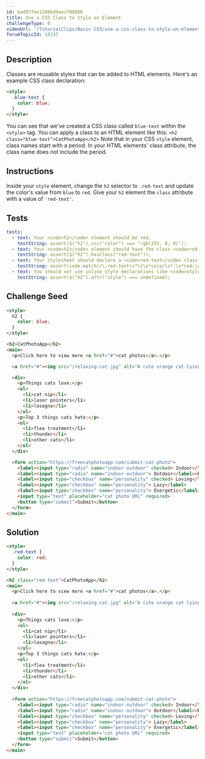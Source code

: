 ```yaml
---
id: bad87fee1348bd9aecf08806
title: Use a CSS Class to Style an Element
challengeType: 0
videoUrl: '/TutorialClips/Basic CSS/use-a-css-class-to-style-an-element.webm'
forumTopicId: 18337
---
```


## Description
<section id='description'>
Classes are reusable styles that can be added to HTML elements.
Here's an example CSS class declaration:

```html
<style>
  .blue-text {
    color: blue;
  }
</style>
```

You can see that we've created a CSS class called <code>blue-text</code> within the <code>&#60;style&#62;</code> tag.
You can apply a class to an HTML element like this:
<code>&#60;h2 class="blue-text"&#62;CatPhotoApp&#60;/h2&#62;</code>
Note that in your CSS <code>style</code> element, class names start with a period. In your HTML elements' class attribute, the class name does not include the period.
</section>

## Instructions
<section id='instructions'>
Inside your <code>style</code> element, change the <code>h2</code> selector to <code>.red-text</code> and update the color's value from <code>blue</code> to <code>red</code>.
Give your <code>h2</code> element the <code>class</code> attribute with a value of <code>'red-text'</code>.
</section>

## Tests
<section id='tests'>

```yml
tests:
  - text: Your <code>h2</code> element should be red.
    testString: assert($("h2").css("color") === "rgb(255, 0, 0)");
  - text: Your <code>h2</code> element should have the class <code>red-text</code>.
    testString: assert($("h2").hasClass("red-text"));
  - text: Your stylesheet should declare a <code>red-text</code> class and have its color set to red.
    testString: assert(code.match(/\.red-text\s*\{\s*color\s*:\s*red;\s*\}/g));
  - text: You should not use inline style declarations like <code>style="color&#58; red"</code> in your <code>h2</code> element.
    testString: assert($("h2").attr("style") === undefined);

```

</section>

## Challenge Seed
<section id='challengeSeed'>

<div id='html-seed'>

```html
<style>
  h2 {
    color: blue;
  }
</style>

<h2>CatPhotoApp</h2>
<main>
  <p>Click here to view more <a href="#">cat photos</a>.</p>

  <a href="#"><img src="/relaxing-cat.jpg" alt="A cute orange cat lying on its back."></a>

  <div>
    <p>Things cats love:</p>
    <ul>
      <li>cat nip</li>
      <li>laser pointers</li>
      <li>lasagna</li>
    </ul>
    <p>Top 3 things cats hate:</p>
    <ol>
      <li>flea treatment</li>
      <li>thunder</li>
      <li>other cats</li>
    </ol>
  </div>

  <form action="https://freecatphotoapp.com/submit-cat-photo">
    <label><input type="radio" name="indoor-outdoor" checked> Indoor</label>
    <label><input type="radio" name="indoor-outdoor"> Outdoor</label><br>
    <label><input type="checkbox" name="personality" checked> Loving</label>
    <label><input type="checkbox" name="personality"> Lazy</label>
    <label><input type="checkbox" name="personality"> Energetic</label><br>
    <input type="text" placeholder="cat photo URL" required>
    <button type="submit">Submit</button>
  </form>
</main>
```

</div>



</section>

## Solution
<section id='solution'>

```html
<style>
  .red-text {
    color: red;
  }
</style>

<h2 class="red-text">CatPhotoApp</h2>
<main>
  <p>Click here to view more <a href="#">cat photos</a>.</p>
  
  <a href="#"><img src="/relaxing-cat.jpg" alt="A cute orange cat lying on its back."></a>
  
  <div>
    <p>Things cats love:</p>
    <ul>
      <li>cat nip</li>
      <li>laser pointers</li>
      <li>lasagna</li>
    </ul>
    <p>Top 3 things cats hate:</p>
    <ol>
      <li>flea treatment</li>
      <li>thunder</li>
      <li>other cats</li>
    </ol>
  </div>
  
  <form action="https://freecatphotoapp.com/submit-cat-photo">
    <label><input type="radio" name="indoor-outdoor" checked> Indoor</label>
    <label><input type="radio" name="indoor-outdoor"> Outdoor</label><br>
    <label><input type="checkbox" name="personality" checked> Loving</label>
    <label><input type="checkbox" name="personality"> Lazy</label>
    <label><input type="checkbox" name="personality"> Energetic</label><br>
    <input type="text" placeholder="cat photo URL" required>
    <button type="submit">Submit</button>
  </form>
</main>
```

</section>
